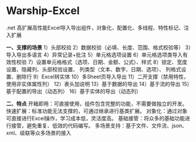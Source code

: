 # Warship-Excel

.net 高扩展高性能Excel导入导出组件，对象化、配置化、多线程、特性标记、注入扩展

**一、支撑的场景**
1）头部校验
2）数据校验（必填、长度、范围、格式校验等）
3）导入导出多语言
4）异常记录+批注
5）单元格选项设置
6）单元格选项类导入有效性校验
7）设置单元格格式（选项、日期、金额、公式）、样式
8）锁定、宽度设置、隐藏列、头部校验设置、
     列类型（文本、数字、日期、选项）、
     列格式设置、删除行
9）Excel转实体
10）多Sheet页导入导出
11）二开支撑（禁用特性，使用非实体属性列）
12）表头加说明
13）基于数据的导出
14）基于流的导出
15）基于配置的导出（动态列）
16）基于实体的导出（动态列）

**二、特点**
开箱即用：可直接使用，组件包含完整的功能，不需要做独立的开发。
快速扩展：标准功能无法支撑的，可通过继承进行基类扩展。
对象化：通过对象可直接进行Excel操作，学习成本低，灵活度高。
基础接管：将众多的基础功能进行接管，避免重复、低效的代码编写。
多场景支持：基于文件、文件流、json、xml、级联等众多场景的接入




